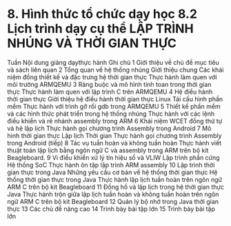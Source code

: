 # 8. Hình thức tổ chức dạy học 8.2 Lịch trình dạy cụ thể LẬP TRÌNH NHÚNG VÀ THỜI GIAN THỰC
Tuần
Nội dung giảng dạythực hành
Ghi chú
1
Giới thiệu về chủ đề mục tiêu và sách liên quan 2
Tổng quan về hệ thống nhúng Giới thiệu chung Các khái niệm đồng thiết kế và đặc trưng hệ thời gian thực Thực hành làm quen với môi trường ARMQEMU 3
Ràng buộc và mô hình tính toan trong thời gian thực Thực hành làm quen với lập trình C trên ARMQEMU 4
Hệ điều hành thời gian thực Giời thiệu hệ điều hành thời gian thực Linux Tái cấu hình phần mềm Thực hành với trình gỡ rối gdb trong ARMQEMU 5
Thiết kế phần mềm và các hình thức phát triển trong hệ thống nhúng Thực hành với các lệnh điều khiển và rẽ nhánh assembly trong ARM 6
Khái niệm WCET đồng thứ tự và hệ lập lịch Thực hành gọi chương trình Assembly trong Android 7
Mô hình thời gian thực Lập lịch Thời gian Thực hành gọi chương trình Assembly trong Android (tiếp) 8
Tác vụ tuần hoàn và không tuần hoàn Thực hành viết thuật toán lập lịch bằng ngôn ngữ C và assembly trong ARM trên bộ kit Beagleboard. 9
Vi điều khiển xử lý tín hiệu số và VLIW Lập trình phần cứng Hệ thống SoC Thực hành ôn tập lập trình ARM assembly 10
Lập trình thời gian thực trong Java Những yêu cầu cơ bản về hệ thống thời gian thực Hệ thống thời gian thực trong Java Thực hành lập lịch tuần hoàn trên ngôn ngữ ARM C trên bộ kit Beagleboard 11
Đồng hồ và lập lịch trong hệ thời gian thực Java Thực hành trộn giữa lập lịch tuần hoàn và không tuần hoàn trên ngôn ngữ ARM C trên bộ kit Beagleboard 12
Quản lý bộ nhớ trong Java thời gian thực 13
Các chủ đề nâng cao 14
Trình bày bài tập lớn 15
Trình bày bài tập lớn
